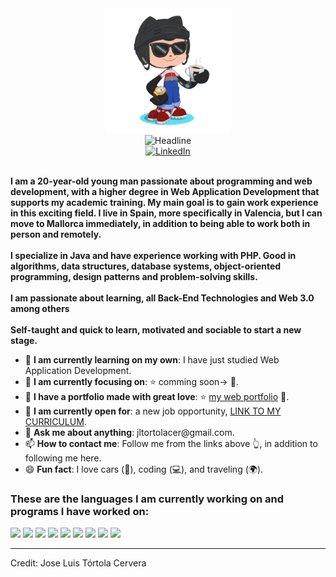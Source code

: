 <div>
    <div align=center>
        <img src="https://raw.githubusercontent.com/AhmedFathyDev/AhmedFathyDev/main/GitHub.png" alt="GitHub Octocat Drinking a Cup of Coffee" height="200">
    </div>
    <div align=center>
        <img src="https://readme-typing-svg.herokuapp.com?color=%236FDA44&size=32&center=true&vCenter=true&width=600&height=50&lines=I'm+Jose+Luis+Tórtola+Cervera+%F0%9F%91%8B;Web+Developer;Soy+Jose+Luis+Tórtola+Cervera+%F0%9F%91%8B;Desarrollador+Web" alt="Headline" />
    </div>
    <div align=center>
        <a href="https://www.linkedin.com/in/jostorcer/"><img src="https://img.shields.io/badge/Linkedin-0077b5?style=flat&logo=linkedin" alt="LinkedIn" /></a>
    </div>
    <div align=left>
        <br>
        <p>
            <strong>
                I am a 20-year-old young man passionate about programming and web development, with a higher degree in Web Application Development that supports my academic training. My main goal is to gain work experience in this exciting field. I live in Spain,                  more specifically in Valencia, but I can move to Mallorca immediately, in addition to being able to work both in person and remotely.<br><br>
                I specialize in Java and have experience working with PHP. Good in algorithms, data structures, database systems, object-oriented programming, design patterns and problem-solving skills.<br><br>
                I am passionate about learning, all Back-End Technologies and Web 3.0 among others<br><br>
                Self-taught and quick to learn, motivated and sociable to start a new stage.
            </strong>
        </p>
        <ul>
            <li>🌱 <b>I am currently learning on my own</b>: I have just studied Web Application Development.</li>
            <li>🎯 <b>I am currently focusing on</b>: ⭐️ comming soon-> 🤩.</li>
            <li>🎈 <b>I have a portfolio made with great love</b>: ⭐️ <a href="https://imjoselu.github.io/PortfolioWebDeveloper/">my web portfolio</a> 🧨.</li>
            <li>🤔 <b>I am currently open for</b>: a new job opportunity, <a href="https://www.canva.com/design/DAFriXOwd90/bL780IttZ4nGzyfpSjJxoA/view?utm_content=DAFriXOwd90&utm_campaign=designshare&utm_medium= link&utm_source=publishsharelink">LINK TO MY CURRICULUM</a >.</li>
            <li>💬 <b>Ask me about anything</b>: jltortolacer@gmail.com.</li>
            <li>📫 <b>How to contact me</b>: Follow me from the links above 👆, in addition to following me here.</li>
            <li>😄 <b>Fun fact</b>: I love cars (🚗), coding (💻), and traveling (🌍).</li>
        </ul>
    </div>
   
### These are the languages ​​I am currently working on and programs I have worked on: 
![](https://img.shields.io/badge/JavaScript-F7DF1E?style=for-the-badge&logo=javascript&logoColor=black)
![](https://img.shields.io/badge/HTML5-E34F26?style=for-the-badge&logo=html5&logoColor=white)
![](https://img.shields.io/badge/CSS3-1572B6?style=for-the-badge&logo=css3&logoColor=white)
![](https://img.shields.io/badge/Java-007396?style=for-the-badge&logo=java&logoColor=white)
![](https://img.shields.io/badge/Vue.js-4FC08D?style=for-the-badge&logo=vue.js&logoColor=white)
![](https://img.shields.io/badge/MySQL-4479A1?style=for-the-badge&logo=mysql&logoColor=white)
![](https://img.shields.io/badge/Jira-0052CC?style=for-the-badge&logo=jira&logoColor=white)
![](https://img.shields.io/badge/PHP-777BB4?style=for-the-badge&logo=php&logoColor=white)
![](https://img.shields.io/badge/Laravel-FF2D20?style=for-the-badge&logo=laravel&logoColor=white)









    

    
------

Credit: Jose Luis Tórtola Cervera
